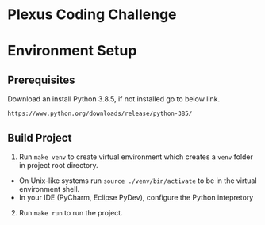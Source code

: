 # Plexus Coding Challenge

# Environment Setup

## Prerequisites
Download an install Python 3.8.5, if not installed go to below link.

`https://www.python.org/downloads/release/python-385/`

## Build Project
1. Run `make venv` to create virtual environment which creates a `venv` folder in project root directory.
- On Unix-like systems run `source ./venv/bin/activate` to be in the virtual environment shell.
- In your IDE (PyCharm, Eclipse PyDev), configure the Python intepretory
2. Run `make run` to run the project.
